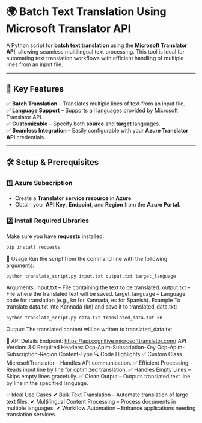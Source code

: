 # 🌍 Batch Text Translation Using Microsoft Translator API

A Python script for **batch text translation** using the **Microsoft Translator API**, allowing seamless multilingual text processing. This tool is ideal for automating text translation workflows with efficient handling of multiple lines from an input file.

---

## 🚀 Key Features

✅ **Batch Translation** – Translates multiple lines of text from an input file.  
✅ **Language Support** – Supports all languages provided by Microsoft Translator API.  
✅ **Customizable** – Specify both **source** and **target** languages.  
✅ **Seamless Integration** – Easily configurable with your **Azure Translator API** credentials.  

---

## 🛠 Setup & Prerequisites

### 1️⃣ **Azure Subscription**
- Create a **Translator service resource** in **Azure**.
- Obtain your **API Key**, **Endpoint**, and **Region** from the **Azure Portal**.

### 2️⃣ **Install Required Libraries**
Make sure you have **requests** installed:
```bash
pip install requests
```
📌 Usage
Run the script from the command line with the following arguments:

```bash
python translate_script.py input.txt output.txt target_language
```
Arguments:
input.txt – File containing the text to be translated.
output.txt – File where the translated text will be saved.
target_language – Language code for translation (e.g., kn for Kannada, es for Spanish).
Example
To translate data.txt into Kannada (kn) and save it to translated_data.txt:

```bash
python translate_script.py data.txt translated_data.txt kn
```
Output: The translated content will be written to translated_data.txt.

📜 API Details
Endpoint: https://api.cognitive.microsofttranslator.com/
API Version: 3.0
Required Headers:
Ocp-Apim-Subscription-Key
Ocp-Apim-Subscription-Region
Content-Type
🔍 Code Highlights
✅ Custom Class MicrosoftTranslator – Handles API communication.
✅ Efficient Processing – Reads input line by line for optimized translation.
✅ Handles Empty Lines – Skips empty lines gracefully.
✅ Clean Output – Outputs translated text line by line in the specified language.

💡 Ideal Use Cases
✔ Bulk Text Translation – Automate translation of large text files.
✔ Multilingual Content Processing – Process documents in multiple languages.
✔ Workflow Automation – Enhance applications needing translation services.
